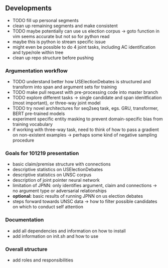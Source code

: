 ## Developments

* TODO fill up personal segments
* clean up remaining segments and make consistent
* TODO maybe potentially can use us election corpus -> goto function in vim seems accurate but not so for python read
* maybe this is python io stream specific issue
* might even be possible to do 4 joint tasks, including AC identification and type/role within tree
* clean up repo structure before pushing

### Argumentation workflow
* TODO understand better how USElectionDebates is structured and transform into span and argument sets for training
* TODO make pull request with pre-processing code into master branch
* TODO explore different tasks -> single candidate and span idenitfication (most important), or three-way joint model
* TODO try novel architectures for seq2seq task, egs. GRU, transformer, BERT pre-trained models
* experiment specific entity masking to prevent domain-specific bias from training vocabulary
* if working with three-way task, need to think of how to pass a gradient on non-existent examples -> perhaps some kind of negative sampling procedure
 
### Goals for 101219 presentation
* basic claim/premise structure with connections
* descriptive statistics on USElectionDebates
* descriptive statistics on UNSC corpus
* description of joint pointer neural network
* limitation of JPNN: only identifies argument, claim and connections -> no argument type or adversarial relationships
* **optional:** basic results of running JPNN on us election debates
* steps forward towards UNSC data -> how to filter possible candidates on which to conduct self attention

### Documentation
* add all dependencies and information on how to install
* add information on init.sh and how to use

### Overall structure
* add roles and responsibilities
